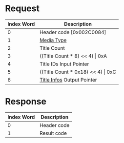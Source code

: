 # Request

| Index Word | Description                                                                     |
|------------|---------------------------------------------------------------------------------|
| 0          | Header code \[0x002C0084\]                                                      |
| 1          | [Media Type](Filesystem_services#MediaType "wikilink")                          |
| 2          | Title Count                                                                     |
| 3          | ((Title Count \* 8) \<\< 4) \| 0xA                                              |
| 4          | Title IDs Input Pointer                                                         |
| 5          | ((Title Count \* 0x18) \<\< 4) \| 0xC                                           |
| 6          | [Title Infos](Application_Manager_Services#TitleInfo "wikilink") Output Pointer |

# Response

| Index Word | Description |
|------------|-------------|
| 0          | Header code |
| 1          | Result code |